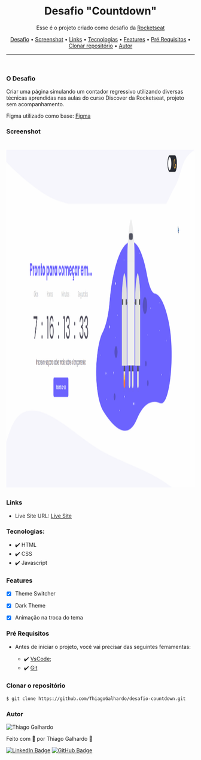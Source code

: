 <h1 align="center">Desafio "Countdown"</h1>

<p align="center">Esse é o projeto criado como desafio da <a href="https://www.rocketseat.com.br/">Rocketseat</a> 
<p align="center">
 <a href="#desafio">Desafio</a> •
 <a href="#screenshot">Screenshot</a> •
 <a href="#links">Links</a> •
 <a href="#tecnologias">Tecnologias</a> •
 <a href="#features">Features</a> •
 <a href="#pré-requisitos">Pré Requisitos</a> •
 <a href="#clonar-o-repositório">Clonar repositório</a> •
 <a href="#autor">Autor</a>
</p>

---

<br>

### O Desafio

Criar uma página simulando um contador regressivo utilizando diversas técnicas aprendidas nas aulas do curso Discover da Rocketseat, projeto sem acompanhamento.

Figma utilizado como base: [Figma](https://www.figma.com/file/te3ff0Z6zQS8byAytmtFGa/DD-%2F-Countdown)

### Screenshot

<h1 align="center">
<img alt="demo" title="Screenshot" src="countdown.gif" height="900" />
</h1>

### Links

- Live Site URL: [Live Site](https://thiagogalhardo.github.io/desafio-countdown/)

### Tecnologias:

- ✔️ HTML
- ✔️ CSS
- ✔️ Javascript

### Features

- [x] Theme Switcher
- [x] Dark Theme
- [x] Animação na troca do tema


### Pré Requisitos

- Antes de iniciar o projeto, você vai precisar das seguintes ferramentas: 

    - ✔️ [VsCode](https://code.visualstudio.com/download);
    - ✔️ [Git](https://git-scm.com/)

### Clonar o repositório
```bash
$ git clone https://github.com/ThiagoGalhardo/desafio-countdown.git
```

### Autor

<img alt="Thiago Galhardo" title="Thiago Galhardo" src="https://avatars.githubusercontent.com/u/70352885?v=4" height="100" width="100" />

Feito com 💜 por Thiago Galhardo 👋

[![LinkedIn Badge](https://img.shields.io/badge/-Thiago_Galhardo-blue?style=flat-square&logo=Linkedin&logoColor=white&link=https://www.linkedin.com/in/thgalhardo/)](https://www.linkedin.com/in/thgalhardo/)
[![GitHub Badge](https://img.shields.io/badge/-Thiago_Galhardo-gray?style=flat-square&logo=GitHub&logoColor=white&link=https://github.com/ThiagoGalhardo/)](https://github.com/thiagogalhardo/)

